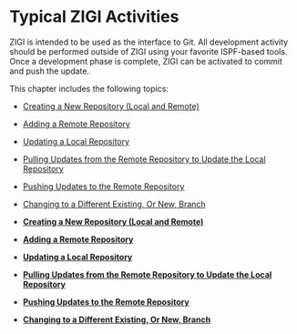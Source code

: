 # Typical ZIGI Activities

ZIGI is intended to be used as the interface to Git. All development activity should be performed outside of ZIGI using your favorite ISPF-based tools. Once a development phase is complete, ZIGI can be activated to commit and push the update.

This chapter includes the following topics:

-   [Creating a New Repository \(Local and Remote\)](r_creating_a_new_repository_local_and_remote.md)
-   [Adding a Remote Repository](r_adding_a_remote_repository.md)
-   [Updating a Local Repository](t_updating_a_local_repository.md)

-   [Pulling Updates from the Remote Repository to Update the Local Repository](t_pulling_updates_from_the_remote_repository_to_update_the_local_repository.md)
-   [Pushing Updates to the Remote Repository](t_pushing_updates_to_the_remote_repository.md)
-   [Changing to a Different Existing, Or New, Branch](t_changing_to_a_different_existing_or_new_branch.md)

-   **[Creating a New Repository \(Local and Remote\)](r_creating_a_new_repository_local_and_remote.md)**  

-   **[Adding a Remote Repository](r_adding_a_remote_repository.md)**  

-   **[Updating a Local Repository](t_updating_a_local_repository.md)**  

-   **[Pulling Updates from the Remote Repository to Update the Local Repository](t_pulling_updates_from_the_remote_repository_to_update_the_local_repository.md)**  

-   **[Pushing Updates to the Remote Repository](t_pushing_updates_to_the_remote_repository.md)**  

-   **[Changing to a Different Existing, Or New, Branch](t_changing_to_a_different_existing_or_new_branch.md)**  


